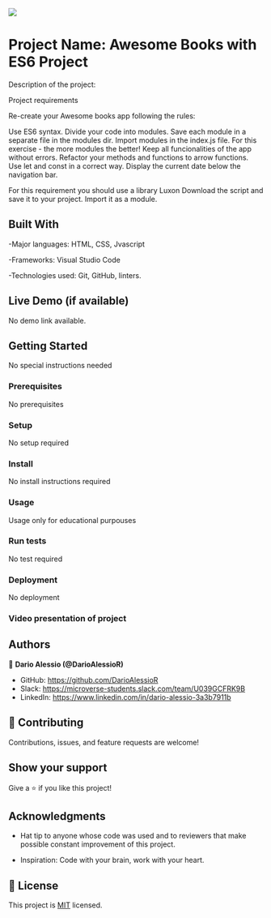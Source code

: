 ![](https://img.shields.io/badge/Microverse-blueviolet)

# Project Name: Awesome Books with ES6 Project 

Description of the project:

Project requirements

Re-create your Awesome books app following the rules:

Use ES6 syntax.
Divide your code into modules. Save each module in a separate file in the modules dir. Import modules in the index.js file. For this exercise - the more modules the better!
Keep all funcionalities of the app without errors.
Refactor your methods and functions to arrow functions.
Use let and const in a correct way.
Display the current date below the navigation bar.

For this requirement you should use a library Luxon
Download the script and save it to your project.
Import it as a module.

## Built With

-Major languages: HTML, CSS, Jvascript

-Frameworks: Visual Studio Code

-Technologies used: Git, GitHub, linters.

## Live Demo (if available)

No demo link available.


## Getting Started

No special instructions needed

### Prerequisites

No prerequisites

### Setup

No setup required

### Install

No install instructions required

### Usage

Usage only for educational purpouses

### Run tests

No test required

### Deployment

No deployment

### Video presentation of project

## Authors

👤 **Dario Alessio (@DarioAlessioR)**

- GitHub: https://github.com/DarioAlessioR
- Slack: https://microverse-students.slack.com/team/U039GCFRK9B
- LinkedIn: https://www.linkedin.com/in/dario-alessio-3a3b7911b

## 🤝 Contributing

Contributions, issues, and feature requests are welcome!

## Show your support

Give a ⭐️ if you like this project!

## Acknowledgments

- Hat tip to anyone whose code was used and to reviewers that make possible constant improvement of this project.

- Inspiration: Code with your brain, work with your heart.

## 📝 License

This project is [MIT](./MIT.md) licensed.
